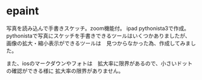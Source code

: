 # epaint
写真を読み込んで手書きスケッチ。zoom機能付。
ipad pythonista3で作成。
pythonistaで写真にスケッチを手書きできるツールはいくつかありましたが、
画像の拡大・縮小表示ができるツールは　見つからなかった為、作成してみました。

また、iosのマークダウンやフォトは　拡大率に限界があるので、小さいドットの確認ができる様に
拡大率の限界がありません。


